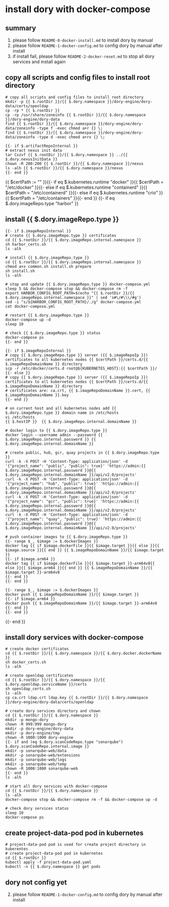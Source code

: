 # install dory with docker-compose

## summary

1. please follow `README-0-docker-install.md` to install dory by manual
2. please follow `README-1-docker-config.md` to config dory by manual after install
3. if install fail, please follow `README-2-docker-reset.md` to stop all dory services and install again

## copy all scripts and config files to install root directory

```shell script
# copy all scripts and config files to install root directory
mkdir -p {{ $.rootDir }}/{{ $.dory.namespace }}/dory-engine/dory-data/certs/openldap
cp -rp * {{ $.rootDir }}
cp -rp /usr/share/zoneinfo {{ $.rootDir }}/{{ $.dory.namespace }}/dory-engine/dory-data
find {{ $.rootDir }}/{{ $.dory.namespace }}/dory-engine/dory-data/zoneinfo -type f -exec chmod a+r {} \;
find {{ $.rootDir }}/{{ $.dory.namespace }}/dory-engine/dory-data/zoneinfo -type d -exec chmod a+rx {} \;

{{- if $.artifactRepoInternal }}
# extract nexus init data
tar Cxzvf {{ $.rootDir }}/{{ $.dory.namespace }} ../{{ $.dory.nexusInitData }}
chown -R 200:200 {{ $.rootDir }}/{{ $.dory.namespace }}/nexus
ls -alh {{ $.rootDir }}/{{ $.dory.namespace }}/nexus
{{- end }}
```

{{ $certPath := "" }}{{- if eq $.kubernetes.runtime "docker" }}{{ $certPath = "/etc/docker" }}{{- else if eq $.kubernetes.runtime "containerd" }}{{ $certPath = "/etc/containerd" }}{{- else if eq $.kubernetes.runtime "crio" }}{{ $certPath = "/etc/containers" }}{{- end }}
{{- if eq $.dory.imageRepo.type "harbor" }}
## install {{ $.dory.imageRepo.type }}

```shell script
{{- if $.imageRepoInternal }}
# create {{ $.dory.imageRepo.type }} certificates
cd {{ $.rootDir }}/{{ $.dory.imageRepo.internal.namespace }}
sh harbor_certs.sh
ls -alh

# install {{ $.dory.imageRepo.type }}
cd {{ $.rootDir }}/{{ $.dory.imageRepo.internal.namespace }}
chmod a+x common.sh install.sh prepare
sh install.sh
ls -alh

# stop and update {{ $.dory.imageRepo.type }} docker-compose.yml
sleep 5 && docker-compose stop && docker-compose rm -f
export HARBOR_CONFIG_ROOT_PATH=$(echo "{{ $.rootDir }}/{{ $.dory.imageRepo.internal.namespace }}" | sed 's#\/#\\\/#g')
sed -i "s/${HARBOR_CONFIG_ROOT_PATH}/./g" docker-compose.yml
cat docker-compose.yml

# restart {{ $.dory.imageRepo.type }}
docker-compose up -d
sleep 10

# check {{ $.dory.imageRepo.type }} status
docker-compose ps
{{- end }}

{{- if $.imageRepoInternal }}
# copy {{ $.dory.imageRepo.type }} server ({{ $.imageRepoIp }}) certificates to all kubernetes nodes {{ $certPath }}/certs.d/{{ $.imageRepoDomainName }} directory
scp -r /etc/docker/certs.d root@${KUBERNETES_HOST}:{{ $certPath }}/
{{- else }}
# copy {{ $.dory.imageRepo.type }} server ({{ $.imageRepoIp }}) certificates to all kubernetes nodes {{ $certPath }}/certs.d/{{ $.imageRepoDomainName }} directory
# certificates are: ca.crt, {{ $.imageRepoDomainName }}.cert, {{ $.imageRepoDomainName }}.key
{{- end }}

# on current host and all kubernetes nodes add {{ $.dory.imageRepo.type }} domain name in /etc/hosts
vi /etc/hosts
{{ $.hostIP }}  {{ $.dory.imageRepo.internal.domainName }}

# docker login to {{ $.dory.imageRepo.type }}
docker login --username admin --password {{ $.dory.imageRepo.internal.password }} {{ $.dory.imageRepo.internal.domainName }}

# create public, hub, gcr, quay projects in {{ $.dory.imageRepo.type }}
curl -k -X POST -H 'Content-Type: application/json' -d '{"project_name": "public", "public": true}' 'https://admin:{{ $.dory.imageRepo.internal.password }}@{{ $.dory.imageRepo.internal.domainName }}/api/v2.0/projects'
curl -k -X POST -H 'Content-Type: application/json' -d '{"project_name": "hub", "public": true}' 'https://admin:{{ $.dory.imageRepo.internal.password }}@{{ $.dory.imageRepo.internal.domainName }}/api/v2.0/projects'
curl -k -X POST -H 'Content-Type: application/json' -d '{"project_name": "gcr", "public": true}' 'https://admin:{{ $.dory.imageRepo.internal.password }}@{{ $.dory.imageRepo.internal.domainName }}/api/v2.0/projects'
curl -k -X POST -H 'Content-Type: application/json' -d '{"project_name": "quay", "public": true}' 'https://admin:{{ $.dory.imageRepo.internal.password }}@{{ $.dory.imageRepo.internal.domainName }}/api/v2.0/projects'

# push container images to {{ $.dory.imageRepo.type }}
{{- range $_, $image := $.dockerImages }}
docker tag {{ if $image.dockerFile }}{{ $image.target }}{{ else }}{{ $image.source }}{{ end }} {{ $.imageRepoDomainName }}/{{ $image.target }}
{{- if $image.arm64 }}
docker tag {{ if $image.dockerFile }}{{ $image.target }}-arm64v8{{ else }}{{ $image.arm64 }}{{ end }} {{ $.imageRepoDomainName }}/{{ $image.target }}-arm64v8
{{- end }}
{{- end }}

{{- range $_, $image := $.dockerImages }}
docker push {{ $.imageRepoDomainName }}/{{ $image.target }}
{{- if $image.arm64 }}
docker push {{ $.imageRepoDomainName }}/{{ $image.target }}-arm64v8
{{- end }}
{{- end }}
```
{{- end }}

## install dory services with docker-compose

```shell script
# create docker certificates
cd {{ $.rootDir }}/{{ $.dory.namespace }}/{{ $.dory.docker.dockerName }}
sh docker_certs.sh
ls -alh

# create openldap certificates
cd {{ $.rootDir }}/{{ $.dory.namespace }}/{{ $.dory.openldap.serviceName }}/certs
sh openldap_certs.sh
ls -alh
cp ca.crt ldap.crt ldap.key {{ $.rootDir }}/{{ $.dory.namespace }}/dory-engine/dory-data/certs/openldap

# create dory services directory and chown
cd {{ $.rootDir }}/{{ $.dory.namespace }}
mkdir -p mongo-dory
chown -R 999:999 mongo-dory
mkdir -p dory-engine/dory-data
mkdir -p dory-engine/tmp
chown -R 1000:1000 dory-engine
{{- if and (eq $.dory.scanCodeRepo.type "sonarqube") $.dory.scanCodeRepo.internal.image }}
mkdir -p sonarqube-web/data
mkdir -p sonarqube-web/extensions
mkdir -p sonarqube-web/logs
mkdir -p sonarqube-web/temp
chown -R 1000:1000 sonarqube-web
{{- end }}
ls -alh

# start all dory services with docker-compose
cd {{ $.rootDir }}/{{ $.dory.namespace }}
ls -alh
docker-compose stop && docker-compose rm -f && docker-compose up -d

# check dory services status
sleep 10
docker-compose ps
```

## create project-data-pod pod in kubernetes

```shell script
# project-data-pod pod is used for create project directory in kuberentes
# create project-data-pod pod in kubernetes
cd {{ $.rootDir }}
kubectl apply -f project-data-pod.yaml
kubectl -n {{ $.dory.namespace }} get pods
```

## dory not config yet

2. please follow `README-1-docker-config.md` to config dory by manual after install
